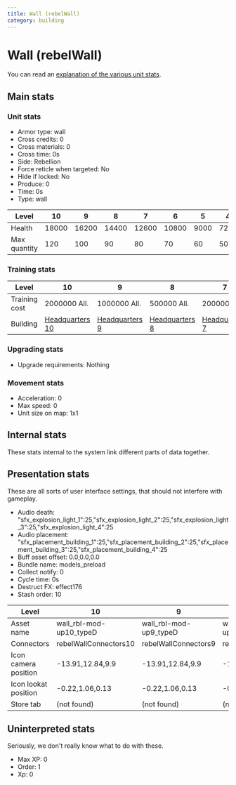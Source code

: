 ```yaml
---
title: Wall (rebelWall)
category: building
---
```


# Wall (rebelWall)

You can read an [explanation  of the various unit stats](unitexplained.md).

## Main stats

### Unit stats

  * Armor type: wall
  * Cross credits: 0
  * Cross materials: 0
  * Cross time: 0s
  * Side: Rebellion
  * Force reticle when targeted: No
  * Hide if locked: No
  * Produce: 0
  * Time: 0s
  * Type: wall

|Level       |10   |9    |8    |7    |6    |5   |4   |3   |2   |1   |
|------------|-----|-----|-----|-----|-----|----|----|----|----|----|
|Health      |18000|16200|14400|12600|10800|9000|7200|4500|3000|1500|
|Max quantity|120  |100  |90   |80   |70   |60  |50  |40  |30  |20  |


### Training stats

|Level        |10                             |9                             |8                             |7                             |6                             |5                             |4                             |3                             |2                             |1                             |
|-------------|-------------------------------|------------------------------|------------------------------|------------------------------|------------------------------|------------------------------|------------------------------|------------------------------|------------------------------|------------------------------|
|Training cost|2000000 All.                   |1000000 All.                  |500000 All.                   |200000 All.                   |100000 All.                   |25000 All.                    |10000 All.                    |2000 All.                     |600 All.                      |200 All.                      |
|Building     |[Headquarters 10](rebelHQ.html)|[Headquarters 9](rebelHQ.html)|[Headquarters 8](rebelHQ.html)|[Headquarters 7](rebelHQ.html)|[Headquarters 6](rebelHQ.html)|[Headquarters 5](rebelHQ.html)|[Headquarters 4](rebelHQ.html)|[Headquarters 3](rebelHQ.html)|[Headquarters 2](rebelHQ.html)|[Headquarters 1](rebelHQ.html)|


### Upgrading stats

  * Upgrade requirements: Nothing

### Movement stats

  * Acceleration: 0
  * Max speed: 0
  * Unit size on map: 1x1

## Internal stats

These stats internal to the system link different parts of data together.


## Presentation stats

These are all sorts of user interface settings, that should not interfere with gameplay.

  * Audio death: "sfx_explosion_light_1":25,"sfx_explosion_light_2":25,"sfx_explosion_light_3":25,"sfx_explosion_light_4":25
  * Audio placement: "sfx_placement_building_1":25,"sfx_placement_building_2":25,"sfx_placement_building_3":25,"sfx_placement_building_4":25
  * Buff asset offset: 0.0,0.0,0.0
  * Bundle name: models_preload
  * Collect notify: 0
  * Cycle time: 0s
  * Destruct FX: effect176
  * Stash order: 10

|Level               |10                     |9                     |8                     |7                     |6                     |5                     |4                     |3                     |2                     |1                     |
|--------------------|-----------------------|----------------------|----------------------|----------------------|----------------------|----------------------|----------------------|----------------------|----------------------|----------------------|
|Asset name          |wall_rbl-mod-up10_typeD|wall_rbl-mod-up9_typeD|wall_rbl-mod-up8_typeD|wall_rbl-mod-up7_typeD|wall_rbl-mod-up6_typeD|wall_rbl-mod-up5_typeD|wall_rbl-mod-up4_typeD|wall_rbl-mod-up3_typeD|wall_rbl-mod-up2_typeD|wall_rbl-mod-up1_typeD|
|Connectors          |rebelWallConnectors10  |rebelWallConnectors9  |rebelWallConnectors8  |rebelWallConnectors7  |rebelWallConnectors6  |rebelWallConnectors5  |rebelWallConnectors4  |rebelWallConnectors3  |rebelWallConnectors2  |rebelWallConnectors1  |
|Icon camera position|-13.91,12.84,9.9       |-13.91,12.84,9.9      |-13.91,12.84,9.9      |-12.74,11.99,19.77    |-12.74,11.99,19.77    |-12.74,11.99,19.77    |-12.74,11.99,19.77    |-12.74,11.99,19.77    |-12.74,11.99,19.77    |-12.74,11.99,19.77    |
|Icon lookat position|-0.22,1.06,0.13        |-0.22,1.06,0.13       |-0.22,1.06,0.13       |-0.01,0.49,-0.07      |-0.01,0.49,-0.07      |-0.01,0.49,-0.07      |-0.01,0.49,-0.07      |-0.01,0.49,-0.07      |-0.01,0.49,-0.07      |-0.01,0.49,-0.07      |
|Store tab           |(not found)            |(not found)           |(not found)           |(not found)           |(not found)           |(not found)           |(not found)           |(not found)           |(not found)           |defenses              |


## Uninterpreted stats

Seriously, we don't really know what to do with these.

  * Max XP: 0
  * Order: 1
  * Xp: 0

